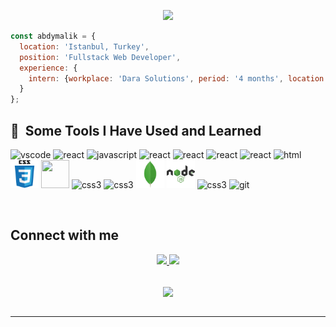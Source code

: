 <p align="center">
  <img src="https://capsule-render.vercel.app/api?type=venom&height=200&color=gradient&text=Hi%0Adeveloper&reversal=0&textBg=0&fontColor=00CC99&fontSize=70&fontAlign=50&animation=blinking" />


<br>

```javascript
const abdymalik = {
  location: 'Istanbul, Turkey',
  position: 'Fullstack Web Developer',
  experience: {
    intern: {workplace: 'Dara Solutions', period: '4 months', location: 'Almaty, Kazakhstan'}
  }
};

```

<h2> 🚀 &nbsp;Some Tools I Have Used and Learned</h2>
<p align="left">
<img src="https://cdn.jsdelivr.net/gh/devicons/devicon/icons/vscode/vscode-original.svg" alt="vscode" width="45" height="45"/>
<img src="https://cdn.jsdelivr.net/gh/devicons/devicon/icons/intellij/intellij-original.svg" alt="react" width="45" height="45" />  
<img src="https://cdn.jsdelivr.net/gh/devicons/devicon/icons/javascript/javascript-original.svg" alt="javascript" width="45" height="45" />
<img src="https://cdn.jsdelivr.net/gh/devicons/devicon/icons/react/react-original.svg" alt="react" width="45" height="45" />
<img src="https://cdn.jsdelivr.net/gh/devicons/devicon/icons/jquery/jquery-original.svg" alt="react" width="45" height="45" />
<img src="https://cdn.jsdelivr.net/gh/devicons/devicon/icons/redux/redux-original.svg" alt="react" width="45" height="45" />
<img src="https://cdn.jsdelivr.net/gh/devicons/devicon/icons/postman/postman-original.svg" alt="react" width="45" height="45" />
<img src="https://cdn.jsdelivr.net/gh/devicons/devicon/icons/html5/html5-original.svg" alt="html" width="45" height="45"/>
<img src="https://raw.githubusercontent.com/devicons/devicon/master/icons/css3/css3-original-wordmark.svg" alt="css3" width="45" height="45" />
<img src="https://cdn.jsdelivr.net/gh/devicons/devicon@latest/icons/bootstrap/bootstrap-original-wordmark.svg" width="45" height="45" />
<img src="https://cdn.jsdelivr.net/gh/devicons/devicon/icons/materialui/materialui-original.svg" alt="css3" width="45" height="45" />
<img src="https://cdn.jsdelivr.net/gh/devicons/devicon/icons/sass/sass-original.svg" alt="css3" width="45" height="45" />
<img src="https://raw.githubusercontent.com/devicons/devicon/master/icons/mongodb/mongodb-original.svg" alt="mongodb" width="45" height="45" />
<img src="https://raw.githubusercontent.com/devicons/devicon/master/icons/nodejs/nodejs-original-wordmark.svg" alt="nodejs" width="45" height="45" />   
<img src="https://cdn.jsdelivr.net/gh/devicons/devicon/icons/express/express-original.svg" alt="css3" width="45" height="45" />
<img src="https://cdn.jsdelivr.net/gh/devicons/devicon/icons/git/git-original.svg" alt="git" width="45" height="45"/>
</p>

<br/>  

## Connect with me  
<p align="center">
<a href="https://www.linkedin.com/in/abdymalik-batyrkulov">
  <img height="50" src="https://user-images.githubusercontent.com/46517096/166973395-19676cd8-f8ec-4abf-83ff-da8243505b82.png"/>
</a>
<a href="https://t.me/naintufaiv55">
  <img height="50" src="https://img.shields.io/badge/Telegram-2CA5E0?style=for-the-badge&logo=telegram&logoColor=white" />
</a>
</p>  

<br/>  

<div align="center">
<img src="https://komarev.com/ghpvc/?username=abdymaleeq925&&style=flat-square" align="center" />
</div>  
  
<br/>  

----
